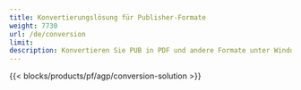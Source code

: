 ```yaml
---
title: Konvertierungslösung für Publisher-Formate 
weight: 7730
url: /de/conversion
limit: 
description: Konvertieren Sie PUB in PDF und andere Formate unter Windows, Linux und Mac OS X. Publisher-Konvertierungsfunktion, die sich einfach in Ihre eigene Lösung integrieren lässt.
---
```


{{< blocks/products/pf/agp/conversion-solution >}} 